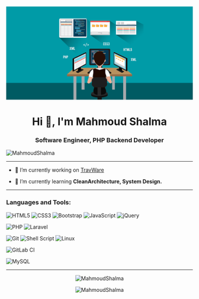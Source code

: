 [![Header](https://github.com/mahmoudEltokheyProjects/mahmoudEltokheyProjects/blob/main/programming.png)](https://github.com/mahmoudEltokheyProjects/mahmoudEltokheyProjects/blob/main/programming.png)
<h1 align="center">Hi 👋, I'm Mahmoud Shalma</h1>
<h3 align="center">Software Engineer, PHP Backend Developer</h3>

<p align="left"> <img src="https://komarev.com/ghpvc/?username=MahmoudShalma&label=Profile%20views&color=0e75b6&style=flat" alt="MahmoudShalma" /> </p>

<hr/>

- 🔭 I’m currently working on [TravWare](https://e2ecounty.com/)

- 🌱 I’m currently learning **CleanArchitecture, System Design.**

<hr/>

<h3 align="left">Languages and Tools:</h3>
<p align="left">


![HTML5](https://img.shields.io/badge/html5-%23E34F26.svg?style=for-the-badge&logo=html5&logoColor=white)
![CSS3](https://img.shields.io/badge/css3-%231572B6.svg?style=for-the-badge&logo=css3&logoColor=white)
![Bootstrap](https://img.shields.io/badge/bootstrap-%23563D7C.svg?style=for-the-badge&logo=bootstrap&logoColor=white)
![JavaScript](https://img.shields.io/badge/javascript-%23323330.svg?style=for-the-badge&logo=javascript&logoColor=%23F7DF1E)
![jQuery](https://img.shields.io/badge/jquery-%230769AD.svg?style=for-the-badge&logo=jquery&logoColor=white)

![PHP](https://img.shields.io/badge/php-%23777BB4.svg?style=for-the-badge&logo=php&logoColor=white)
![Laravel](https://img.shields.io/badge/laravel-%23FF2D20.svg?style=for-the-badge&logo=laravel&logoColor=white)

![Git](https://img.shields.io/badge/git-%23F05033.svg?style=for-the-badge&logo=git&logoColor=white)
![Shell Script](https://img.shields.io/badge/shell_script-%23121011.svg?style=for-the-badge&logo=gnu-bash&logoColor=white)
![Linux](https://img.shields.io/badge/Linux-FCC624?style=for-the-badge&logo=linux&logoColor=black)

![GitLab CI](https://img.shields.io/badge/gitlab%20ci-%23181717.svg?style=for-the-badge&logo=gitlab&logoColor=white)

![MySQL](https://img.shields.io/badge/mysql-%2300f.svg?style=for-the-badge&logo=mysql&logoColor=white)

<hr/>

<p align="center"> <img src="https://github-readme-stats.vercel.app/api/top-langs?username=MahmoudShalma&show_icons=true&layout=compact&theme=github_dark" alt="MahmoudShalma" />
<p align="center"> <img src="https://github-readme-stats.vercel.app/api?username=MahmoudShalma&show_icons=true&theme=github_dark" alt="MahmoudShalma" />



